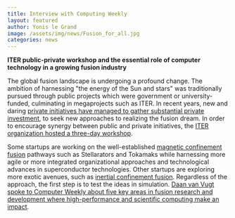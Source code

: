 ```yaml
---
title: Interview with Computing Weekly
layout: featured
author: Yonis le Grand
image: /assets/img/news/Fusion_for_all.jpg
categories: news
---
```

**ITER public-private workshop and the essential role of computer technology in a growing fusion industry**

The global fusion landscape is undergoing a profound change. The ambition of harnessing "the energy of the Sun and stars" was traditionally pursued through public projects which were government or university-funded, culminating in megaprojects such as ITER. In recent years, new and daring [private initiatives have managed to gather substantial private investment](https://www.nature.com/immersive/d41586-021-03401-w/index.html), to seek new approaches to realizing the fusion dream. In order to encourage synergy between public and private initiatives, the [ITER organization hosted a three-day workshop](https://www.iter.org/newsline/-/4042).

Some startups are working on the well-established [magnetic confinement fusion](https://en.wikipedia.org/wiki/Magnetic_confinement_fusion) pathways such as Stellarators and Tokamaks while harnessing more agile or more integrated organizational approaches and technological advances in superconductor technologies. Other startups are exploring more exotic avenues, such as [inertial confinement fusion](https://en.wikipedia.org/wiki/Inertial_confinement_fusion). Regardless of the approach, the first step is to test the ideas in simulation. [Daan van Vugt spoke to Computer Weekly about five key areas in fusion research and development where high-performance and scientific computing make an impact](https://www.computerweekly.com/news/366593337/ITER-workshop-highlights-the-role-of-computing-technology-in-nuclear-fusion).